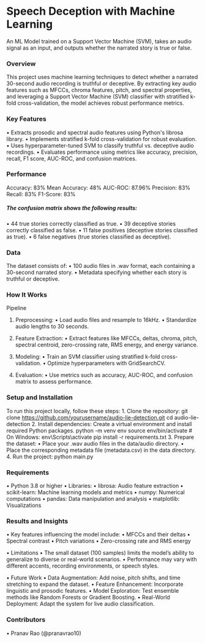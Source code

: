 # Speech Deception with Machine Learning
An ML Model trained on a Support Vector Machine (SVM), takes an audio signal as an input, and outputs whether the narrated story is true or false.

### Overview
This project uses machine learning techniques to detect whether a narrated 30-second audio recording is truthful or deceptive. By extracting key audio features such as MFCCs, chroma features, pitch, and spectral properties, and leveraging a Support Vector Machine (SVM) classifier with stratified k-fold cross-validation, the model achieves robust performance metrics.

### Key Features
• Extracts prosodic and spectral audio features using Python's librosa library.
• Implements stratified k-fold cross-validation for robust evaluation.
• Uses hyperparameter-tuned SVM to classify truthful vs. deceptive audio recordings.
• Evaluates performance using metrics like accuracy, precision, recall, F1 score, AUC-ROC, and confusion matrices.

### Performance
Accuracy:	83%
Mean Accuracy: 48%
AUC-ROC:	87.96%
Precision:	83%
Recall:	83%
F1-Score:	83%

##### The confusion matrix shows the following results:
• 44 true stories correctly classified as true.
• 39 deceptive stories correctly classified as false.
• 11 false positives (deceptive stories classified as true).
• 6 false negatives (true stories classified as deceptive).


### Data
The dataset consists of:
• 100 audio files in .wav format, each containing a 30-second narrated story.
• Metadata specifying whether each story is truthful or deceptive.


### How It Works

Pipeline

1. Preprocessing:
	• Load audio files and resample to 16kHz.
	• Standardize audio lengths to 30 seconds.
 
 2. Feature Extraction:
	• Extract features like MFCCs, deltas, chroma, pitch, spectral centroid, zero-crossing rate, RMS energy, and energy variance.
 
3. Modeling:
   	• Train an SVM classifier using stratified k-fold cross-validation.
   	• Optimize hyperparameters with GridSearchCV.
 
4. Evaluation:
   	• Use metrics such as accuracy, AUC-ROC, and confusion matrix to assess performance.


### Setup and Installation

To run this project locally, follow these steps:
	1. Clone the repository:
         	git clone https://github.com/yourusername/audio-lie-detection.git
         	cd audio-lie-detection
  	2. Install dependencies:
        	Create a virtual environment and install required Python packages.
        	python -m venv env
        	source env/bin/activate   # On Windows: env\Scripts\activate
        	pip install -r requirements.txt
	3. Prepare the dataset:
		• Place your .wav audio files in the data/audio directory.
		• Place the corresponding metadata file (metadata.csv) in the data directory.
	4. Run the project:
	        python main.py


### Requirements
• Python 3.8 or higher
• Libraries:
• librosa: Audio feature extraction
• scikit-learn: Machine learning models and metrics
• numpy: Numerical computations
• pandas: Data manipulation and analysis
• matplotlib: Visualizations


### Results and Insights
• Key features influencing the model include:
	• MFCCs and their deltas
	• Spectral contrast
	• Pitch variations
	• Zero-crossing rate and RMS energy

• Limitations
	• The small dataset (100 samples) limits the model’s ability to generalize to diverse or real-world scenarios.
	• Performance may vary with different accents, recording environments, or speech styles.

• Future Work
	• Data Augmentation: Add noise, pitch shifts, and time stretching to expand the dataset.
	• Feature Enhancement: Incorporate linguistic and prosodic features.
	• Model Exploration: Test ensemble methods like Random Forests or Gradient Boosting.
	• Real-World Deployment: Adapt the system for live audio classification.


### Contributors
• Pranav Rao (@pranavrao10)
        
